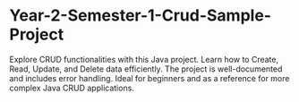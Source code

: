 # Year-2-Semester-1-Crud-Sample-Project
Explore CRUD functionalities with this Java project. Learn how to Create, Read, Update, and Delete data efficiently. The project is well-documented and includes error handling. Ideal for beginners and as a reference for more complex Java CRUD applications.
